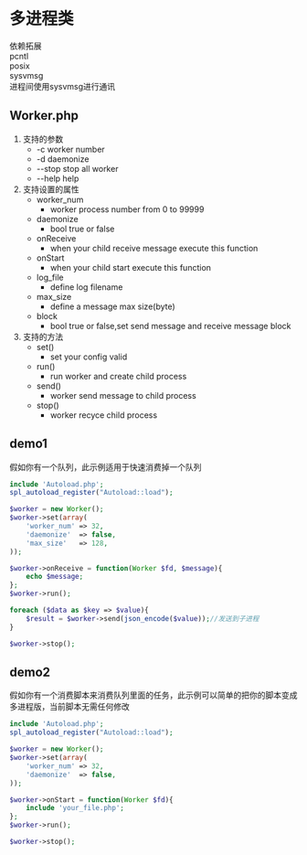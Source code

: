 # 多进程类

依赖拓展<br/>
pcntl<br/>
posix<br/>
sysvmsg<br/>
进程间使用sysvmsg进行通讯<br/>
## Worker.php
1. 支持的参数
   * -c <number>    worker number
   * -d             daemonize
   * --stop         stop all worker
   * --help         help
2. 支持设置的属性
   * worker_num
      * worker process number from 0 to 99999
   * daemonize
      * bool true or false
   * onReceive
      * when your child receive message execute this function
   * onStart
      * when your child start execute this function
   * log_file
      * define log filename
   * max_size
      * define a message max size(byte)
   * block
      * bool true or false,set send message and receive message block
3. 支持的方法
   * set()
      * set your config valid
   * run()
      * run worker and create child process
   * send()
      * worker send message to child process
   * stop()
      * worker recyce child process

## demo1

假如你有一个队列，此示例适用于快速消费掉一个队列
```php
include 'Autoload.php';
spl_autoload_register("Autoload::load");

$worker = new Worker();
$worker->set(array(
    'worker_num' => 32,
    'daemonize'  => false,
    'max_size'   => 128,
));

$worker->onReceive = function(Worker $fd, $message){
    echo $message;
};
$worker->run();

foreach ($data as $key => $value){
    $result = $worker->send(json_encode($value));//发送到子进程
}

$worker->stop();
```
## demo2

假如你有一个消费脚本来消费队列里面的任务，此示例可以简单的把你的脚本变成多进程版，当前脚本无需任何修改
```php
include 'Autoload.php';
spl_autoload_register("Autoload::load");

$worker = new Worker();
$worker->set(array(
    'worker_num' => 32,
    'daemonize'  => false,
));

$worker->onStart = function(Worker $fd){
    include 'your_file.php';
};
$worker->run();

$worker->stop();
```
